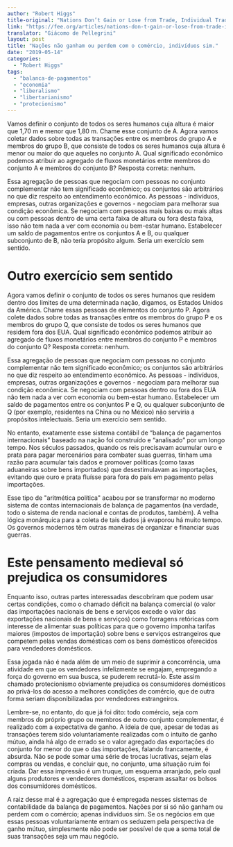 ```yaml
---
author: "Robert Higgs"
title-original: "Nations Don’t Gain or Lose from Trade, Individual Traders Do"
link: "https://fee.org/articles/nations-don-t-gain-or-lose-from-trade-individual-traders-do/"
translator: "Giácomo de Pellegrini"
layout: post
title: "Nações não ganham ou perdem com o comércio, indivíduos sim."
date: "2019-05-14"
categories:   
  - "Robert Higgs"
tags: 
  - "balanca-de-pagamentos"
  - "economia"
  - "liberalismo"
  - "libertarianismo"
  - "protecionismo"
---
```


Vamos definir o conjunto de todos os seres humanos cuja altura é maior que 1,70 m e menor que 1,80 m. Chame esse conjunto de A. Agora vamos coletar dados sobre todas as transações entre os membros do grupo A e membros do grupo B, que consiste de todos os seres humanos cuja altura é menor ou maior do que aqueles no conjunto A. Qual significado econômico podemos atribuir ao agregado de fluxos monetários entre membros do conjunto A e membros do conjunto B? Resposta correta: nenhum.

Essa agregação de pessoas que negociam com pessoas no conjunto complementar não tem significado econômico; os conjuntos são arbitrários no que diz respeito ao entendimento econômico. As pessoas - indivíduos, empresas, outras organizações e governos - negociam para melhorar sua condição econômica. Se negociam com pessoas mais baixas ou mais altas ou com pessoas dentro de uma certa faixa de altura ou fora desta faixa, isso não tem nada a ver com economia ou bem-estar humano. Estabelecer um saldo de pagamentos entre os conjuntos A e B, ou qualquer subconjunto de B, não teria propósito algum. Seria um exercício sem sentido.

# Outro exercício sem sentido

Agora vamos definir o conjunto de todos os seres humanos que residem dentro dos limites de uma determinada nação, digamos, os Estados Unidos da América. Chame essas pessoas de elementos do conjunto P. Agora colete dados sobre todas as transações entre os membros do grupo P e os membros do grupo Q, que consiste de todos os seres humanos que residem fora dos EUA. Qual significado econômico podemos atribuir ao agregado de fluxos monetários entre membros do conjunto P e membros do conjunto Q? Resposta correta: nenhum.

Essa agregação de pessoas que negociam com pessoas no conjunto complementar não tem significado econômico; os conjuntos são arbitrários no que diz respeito ao entendimento econômico. As pessoas - indivíduos, empresas, outras organizações e governos - negociam para melhorar sua condição econômica. Se negociam com pessoas dentro ou fora dos EUA não tem nada a ver com economia ou bem-estar humano. Estabelecer um saldo de pagamentos entre os conjuntos P e Q, ou qualquer subconjunto de Q (por exemplo, residentes na China ou no México) não serviria a propósitos intelectuais. Seria um exercício sem sentido.

No entanto, exatamente esse sistema contábil de “balança de pagamentos internacionais” baseado na nação foi construído e “analisado” por um longo tempo. Nos séculos passados, quando os reis precisavam acumular ouro e prata para pagar mercenários para combater suas guerras, tinham uma razão para acumular tais dados e promover políticas (como taxas aduaneiras sobre bens importados) que desestimulavam as importações, evitando que ouro e prata fluísse para fora do país em pagamento pelas importações.

Esse tipo de "aritmética política" acabou por se transformar no moderno sistema de contas internacionais de balança de pagamentos (na verdade, todo o sistema de renda nacional e contas de produtos, também). A velha lógica monárquica para a coleta de tais dados já evaporou há muito tempo. Os governos modernos têm outras maneiras de organizar e financiar suas guerras.

# Este pensamento medieval só prejudica os consumidores

Enquanto isso, outras partes interessadas descobriram que podem usar certas condições, como o chamado déficit na balança comercial (o valor das importações nacionais de bens e serviços excede o valor das exportações nacionais de bens e serviços) como forragens retóricas com interesse de alimentar suas políticas para que o governo imponha tarifas maiores (impostos de importação) sobre bens e serviços estrangeiros que competem pelas vendas domésticas com os bens domésticos oferecidos para vendedores domésticos.

Essa jogada não é nada além de um meio de suprimir a concorrência, uma atividade em que os vendedores infelizmente se engajam, empregando a força do governo em sua busca, se puderem recrutá-lo. Este assim chamado protecionismo obviamente prejudica os consumidores domésticos ao privá-los do acesso a melhores condições de comércio, que de outra forma seriam disponibilizadas por vendedores estrangeiros.

Lembre-se, no entanto, do que já foi dito: todo comércio, seja com membros do próprio grupo ou membros de outro conjunto complementar, é realizado com a expectativa de ganho. A ideia de que, apesar de todas as transações terem sido voluntariamente realizadas com o intuito de ganho mútuo, ainda há algo de errado se o valor agregado das exportações do conjunto for menor do que o das importações, falando francamente, é absurda. Não se pode somar uma série de trocas lucrativas, sejam elas compras ou vendas, e concluir que, no conjunto, uma situação ruim foi criada. Dar essa impressão é um truque, um esquema arranjado, pelo qual alguns produtores e vendedores domésticos, esperam assaltar os bolsos dos consumidores domésticos.

A raiz desse mal é a agregação que é empregada nesses sistemas de contabilidade da balança de pagamentos. Nações por si só não ganham ou perdem com o comércio; apenas indivíduos sim. Se os negócios em que essas pessoas voluntariamente entram os seduzem pela perspectiva de ganho mútuo, simplesmente não pode ser possível de que a soma total de suas transações seja um mau negócio.
